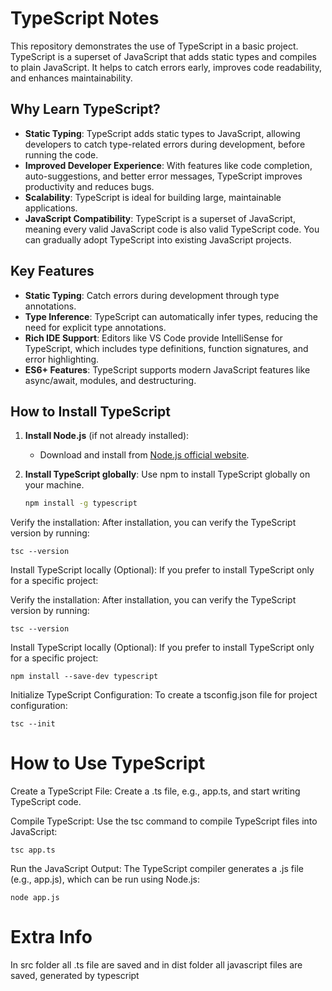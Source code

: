 # TypeScript Notes

This repository demonstrates the use of TypeScript in a basic project. TypeScript is a superset of JavaScript that adds static types and compiles to plain JavaScript. It helps to catch errors early, improves code readability, and enhances maintainability.

## Why Learn TypeScript?

- **Static Typing**: TypeScript adds static types to JavaScript, allowing developers to catch type-related errors during development, before running the code.
- **Improved Developer Experience**: With features like code completion, auto-suggestions, and better error messages, TypeScript improves productivity and reduces bugs.
- **Scalability**: TypeScript is ideal for building large, maintainable applications.
- **JavaScript Compatibility**: TypeScript is a superset of JavaScript, meaning every valid JavaScript code is also valid TypeScript code. You can gradually adopt TypeScript into existing JavaScript projects.

## Key Features

- **Static Typing**: Catch errors during development through type annotations.
- **Type Inference**: TypeScript can automatically infer types, reducing the need for explicit type annotations.
- **Rich IDE Support**: Editors like VS Code provide IntelliSense for TypeScript, which includes type definitions, function signatures, and error highlighting.
- **ES6+ Features**: TypeScript supports modern JavaScript features like async/await, modules, and destructuring.

## How to Install TypeScript

1. **Install Node.js** (if not already installed):
   - Download and install from [Node.js official website](https://nodejs.org/).

2. **Install TypeScript globally**:
   Use npm to install TypeScript globally on your machine.
   ```bash
   npm install -g typescript

Verify the installation: After installation, you can verify the TypeScript version by running:
```
tsc --version
```

Install TypeScript locally (Optional): If you prefer to install TypeScript only for a specific project:

Verify the installation: After installation, you can verify the TypeScript version by running:
```
tsc --version
```
Install TypeScript locally (Optional): If you prefer to install TypeScript only for a specific project:
```
npm install --save-dev typescript
```
Initialize TypeScript Configuration: To create a tsconfig.json file for project configuration:
```
tsc --init
```
# How to Use TypeScript

Create a TypeScript File: Create a .ts file, e.g., app.ts, and start writing TypeScript code.

Compile TypeScript: Use the tsc command to compile TypeScript files into JavaScript:
```
tsc app.ts
```

Run the JavaScript Output: The TypeScript compiler generates a .js file (e.g., app.js), which can be run using Node.js:
```
node app.js
```

# Extra Info

In src folder all .ts file are saved and in dist folder all javascript files are saved, generated by typescript
